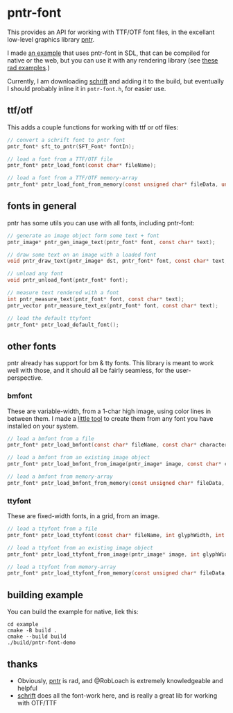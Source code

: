 # pntr-font

This provides an API for working with TTF/OTF font files, in the excellant low-level graphics library [pntr](https://github.com/robloach/pntr).

I made [an example](./example) that uses pntr-font in SDL, that can be compiled for native or the web, but you can use it with any rendering library (see [these rad examples](https://github.com/RobLoach/pntr/tree/master/examples).)

Currently, I am downloading [schrift](https://github.com/tomolt/libschrift) and adding it to the build, but eventually I should probably inline it in `pntr-font.h`, for easier use.


## ttf/otf

This adds a couple functions for working with ttf or otf files:

```c
// convert a schrift font to pntr font
pntr_font* sft_to_pntr(SFT_Font* fontIn);

// load a font from a TTF/OTF file
pntr_font* pntr_load_font(const char* fileName);

// load a font from a TTF/OTF memory-array
pntr_font* pntr_load_font_from_memory(const unsigned char* fileData, unsigned int dataSize);
```

## fonts in general

pntr has some utils you can use with all fonts, including pntr-font:

```c
// generate an image object form some text + font
pntr_image* pntr_gen_image_text(pntr_font* font, const char* text);

// draw some text on an image with a loaded font
void pntr_draw_text(pntr_image* dst, pntr_font* font, const char* text, int posX, int posY);

// unload any font
void pntr_unload_font(pntr_font* font);

// measure text rendered with a font
int pntr_measure_text(pntr_font* font, const char* text);
pntr_vector pntr_measure_text_ex(pntr_font* font, const char* text);

// load the default ttyfont
pntr_font* pntr_load_default_font();
```

## other fonts

pntr already has support for bm & tty fonts. This library is meant to work well with those, and it should all be fairly seamless, for the user-perspective.


### bmfont

These are variable-width, from a 1-char high image, using color lines in between them. I made a [little tool](https://lovefont.surge.sh) to create them from any font you have installed on your system.

```c
// load a bmfont from a file
pntr_font* pntr_load_bmfont(const char* fileName, const char* characters);

// load a bmfont from an existing image object
pntr_font* pntr_load_bmfont_from_image(pntr_image* image, const char* characters);

// load a bmfont from memory-array
pntr_font* pntr_load_bmfont_from_memory(const unsigned char* fileData, unsigned int dataSize, const char* characters);
```

### ttyfont

These are fixed-width fonts, in a grid, from an image.

```c
// load a ttyfont from a file
pntr_font* pntr_load_ttyfont(const char* fileName, int glyphWidth, int glyphHeight, const char* characters);

// load a ttyfont from an existing image object
pntr_font* pntr_load_ttyfont_from_image(pntr_image* image, int glyphWidth, int glyphHeight, const char* characters);

// load a ttyfont from memory-array
pntr_font* pntr_load_ttyfont_from_memory(const unsigned char* fileData, unsigned int dataSize, int glyphWidth, int glyphHeight, const char* characters);
```

## building example

You can build the example for native, liek this:

```
cd example
cmake -B build .
cmake --build build
./build/pntr-font-demo
```

## thanks

- Obviously, [pntr](https://github.com/RobLoach/pntr) is rad, and @RobLoach is extremely knowledgeable and helpful
- [schrift](https://github.com/tomolt/libschrift) does all the font-work here, and is really a great lib for working with OTF/TTF
